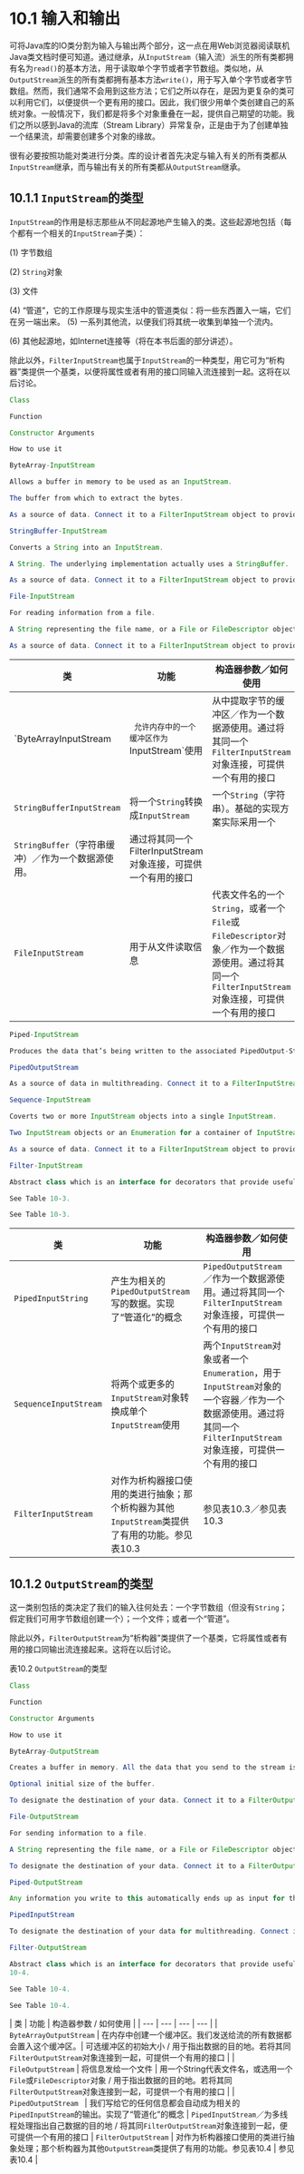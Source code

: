 # 10.1 输入和输出

可将Java库的IO类分割为输入与输出两个部分，这一点在用Web浏览器阅读联机Java类文档时便可知道。通过继承，从`InputStream`（输入流）派生的所有类都拥有名为`read()`的基本方法，用于读取单个字节或者字节数组。类似地，从`OutputStream`派生的所有类都拥有基本方法`write()`，用于写入单个字节或者字节数组。然而，我们通常不会用到这些方法；它们之所以存在，是因为更复杂的类可以利用它们，以便提供一个更有用的接口。因此，我们很少用单个类创建自己的系统对象。一般情况下，我们都是将多个对象重叠在一起，提供自己期望的功能。我们之所以感到Java的流库（Stream Library）异常复杂，正是由于为了创建单独一个结果流，却需要创建多个对象的缘故。

很有必要按照功能对类进行分类。库的设计者首先决定与输入有关的所有类都从`InputStream`继承，而与输出有关的所有类都从`OutputStream`继承。

## 10.1.1 `InputStream`的类型

`InputStream`的作用是标志那些从不同起源地产生输入的类。这些起源地包括（每个都有一个相关的`InputStream`子类）：

(1) 字节数组

(2) `String`对象

(3) 文件

(4) “管道”，它的工作原理与现实生活中的管道类似：将一些东西置入一端，它们在另一端出来。 (5) 一系列其他流，以便我们将其统一收集到单独一个流内。

(6) 其他起源地，如Internet连接等（将在本书后面的部分讲述）。

除此以外，`FilterInputStream`也属于`InputStream`的一种类型，用它可为“析构器”类提供一个基类，以便将属性或者有用的接口同输入流连接到一起。这将在以后讨论。

```java
Class

Function

Constructor Arguments

How to use it

ByteArray-InputStream

Allows a buffer in memory to be used as an InputStream.

The buffer from which to extract the bytes.

As a source of data. Connect it to a FilterInputStream object to provide a useful interface.

StringBuffer-InputStream

Converts a String into an InputStream.

A String. The underlying implementation actually uses a StringBuffer.

As a source of data. Connect it to a FilterInputStream object to provide a useful interface.

File-InputStream

For reading information from a file.

A String representing the file name, or a File or FileDescriptor object.

As a source of data. Connect it to a FilterInputStream object to provide a useful interface.
```


| 类 | 功能 | 构造器参数／如何使用 |
| --- | --- | --- |
| `ByteArrayInputStream |` 允许内存中的一个缓冲区作为`InputStream`使用 | 从中提取字节的缓冲区／作为一个数据源使用。通过将其同一个`FilterInputStream`对象连接，可提供一个有用的接口 |
| `StringBufferInputStream` | 将一个`String`转换成`InputStream` | 一个`String`（字符串）。基础的实现方案实际采用一个 |
| `StringBuffer`（字符串缓冲）／作为一个数据源使用。 | 通过将其同一个FilterInputStream对象连接，可提供一个有用的接口 |
| `FileInputStream` | 用于从文件读取信息 | 代表文件名的一个`String`，或者一个`File`或`FileDescriptor`对象／作为一个数据源使用。通过将其同一个`FilterInputStream`对象连接，可提供一个有用的接口 |


```java
Piped-InputStream

Produces the data that’s being written to the associated PipedOutput-Stream. Implements the “piping” concept.

PipedOutputStream

As a source of data in multithreading. Connect it to a FilterInputStream object to provide a useful interface.

Sequence-InputStream

Coverts two or more InputStream objects into a single InputStream.

Two InputStream objects or an Enumeration for a container of InputStream objects.

As a source of data. Connect it to a FilterInputStream object to provide a useful interface.

Filter-InputStream

Abstract class which is an interface for decorators that provide useful functionality to the other InputStream classes. See Table 10-3.

See Table 10-3.

See Table 10-3.
```

| 类 | 功能 | 构造器参数／如何使用 |
| --- | --- | --- |
| `PipedInputString` | 产生为相关的`PipedOutputStream`写的数据。实现了“管道化”的概念 | `PipedOutputStream`／作为一个数据源使用。通过将其同一个`FilterInputStream`对象连接，可提供一个有用的接口 |
| `SequenceInputStream` | 将两个或更多的`InputStream`对象转换成单个`InputStream`使用 | 两个`InputStream`对象或者一个`Enumeration`，用于`InputStream`对象的一个容器／作为一个数据源使用。通过将其同一个`FilterInputStream`对象连接，可提供一个有用的接口 |
| `FilterInputStream` | 对作为析构器接口使用的类进行抽象；那个析构器为其他`InputStream`类提供了有用的功能。参见表10.3 | 参见表10.3／参见表10.3 |

## 10.1.2 `OutputStream`的类型

这一类别包括的类决定了我们的输入往何处去：一个字节数组（但没有`String`；假定我们可用字节数组创建一个）；一个文件；或者一个“管道”。

除此以外，`FilterOutputStream`为“析构器”类提供了一个基类，它将属性或者有用的接口同输出流连接起来。这将在以后讨论。

表10.2 `OutputStream`的类型

```java
Class

Function

Constructor Arguments

How to use it

ByteArray-OutputStream

Creates a buffer in memory. All the data that you send to the stream is placed in this buffer.

Optional initial size of the buffer.

To designate the destination of your data. Connect it to a FilterOutputStream object to provide a useful interface.

File-OutputStream

For sending information to a file.

A String representing the file name, or a File or FileDescriptor object.

To designate the destination of your data. Connect it to a FilterOutputStream object to provide a useful interface.

Piped-OutputStream

Any information you write to this automatically ends up as input for the associated PipedInput-Stream. Implements the “piping” concept.

PipedInputStream

To designate the destination of your data for multithreading. Connect it to a FilterOutputStream object to provide a useful interface.

Filter-OutputStream

Abstract class which is an interface for decorators that provide useful functionality to the other OutputStream classes. See Table
10-4.

See Table 10-4.

See Table 10-4.
```

| 类 | 功能 | 构造器参数 / 如何使用 |
| --- | --- | --- | --- |
| `ByteArrayOutputStream` | 在内存中创建一个缓冲区。我们发送给流的所有数据都会置入这个缓冲区。| 可选缓冲区的初始大小 / 用于指出数据的目的地。若将其同`FilterOutputStream`对象连接到一起，可提供一个有用的接口 |
| `FileOutputStream` | 将信息发给一个文件 | 用一个String代表文件名，或选用一个`File`或`FileDescriptor`对象 / 用于指出数据的目的地。若将其同`FilterOutputStream`对象连接到一起，可提供一个有用的接口 |
| `PipedOutputStream ` | 我们写给它的任何信息都会自动成为相关的`PipedInputStream`的输出。实现了“管道化”的概念 |  `PipedInputStream`／为多线程处理指出自己数据的目的地 / 将其同`FilterOutputStream`对象连接到一起，便可提供一个有用的接口
| `FilterOutputStream` | 对作为析构器接口使用的类进行抽象处理；那个析构器为其他`OutputStream`类提供了有用的功能。参见表10.4 | 参见表10.4 |
